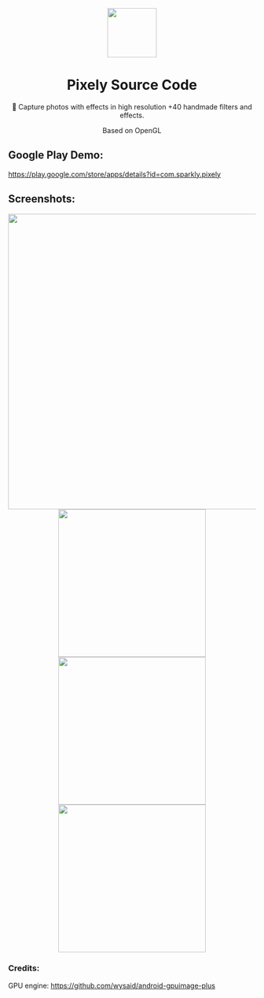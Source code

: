 <div align="center">
<img src="https://i.imgur.com/Rup4EuW.png" width="100" />

# Pixely Source Code
🤳 Capture photos with effects in high resolution +40 handmade filters and effects.

Based on OpenGL
</div>

## Google Play Demo:
https://play.google.com/store/apps/details?id=com.sparkly.pixely

## Screenshots:
<div align="center">
<img src="https://i.imgur.com/SfHHeMi.png" width="600" />
</div>
<div align="center">
<img src="https://i.imgur.com/vxJZjfp.png" width="300" />
<img src="https://i.imgur.com/jboSEa3.png" width="300" />
<img src="https://i.imgur.com/Apn3gcQ.png" width="300" />
</div>


### Credits:
GPU engine: https://github.com/wysaid/android-gpuimage-plus
